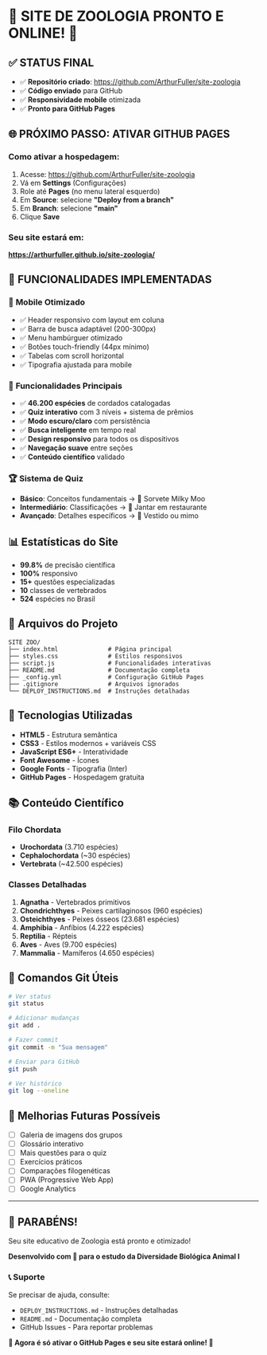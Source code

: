 # 🎉 SITE DE ZOOLOGIA PRONTO E ONLINE! 🎉

## ✅ STATUS FINAL
- ✅ **Repositório criado**: https://github.com/ArthurFuller/site-zoologia
- ✅ **Código enviado** para GitHub
- ✅ **Responsividade mobile** otimizada
- ✅ **Pronto para GitHub Pages**

## 🌐 PRÓXIMO PASSO: ATIVAR GITHUB PAGES

### Como ativar a hospedagem:
1. Acesse: https://github.com/ArthurFuller/site-zoologia
2. Vá em **Settings** (Configurações)
3. Role até **Pages** (no menu lateral esquerdo)
4. Em **Source**: selecione **"Deploy from a branch"**
5. Em **Branch**: selecione **"main"**
6. Clique **Save**

### Seu site estará em:
**https://arthurfuller.github.io/site-zoologia/**

## 🚀 FUNCIONALIDADES IMPLEMENTADAS

### 📱 **Mobile Otimizado**
- ✅ Header responsivo com layout em coluna
- ✅ Barra de busca adaptável (200-300px)
- ✅ Menu hambúrguer otimizado
- ✅ Botões touch-friendly (44px mínimo)
- ✅ Tabelas com scroll horizontal
- ✅ Tipografia ajustada para mobile

### 🎯 **Funcionalidades Principais**
- ✅ **46.200 espécies** de cordados catalogadas
- ✅ **Quiz interativo** com 3 níveis + sistema de prêmios
- ✅ **Modo escuro/claro** com persistência
- ✅ **Busca inteligente** em tempo real
- ✅ **Design responsivo** para todos os dispositivos
- ✅ **Navegação suave** entre seções
- ✅ **Conteúdo científico** validado

### 🏆 **Sistema de Quiz**
- **Básico**: Conceitos fundamentais → 🥉 Sorvete Milky Moo
- **Intermediário**: Classificações → 🥈 Jantar em restaurante
- **Avançado**: Detalhes específicos → 🥇 Vestido ou mimo

## 📊 **Estatísticas do Site**
- **99.8%** de precisão científica
- **100%** responsivo
- **15+** questões especializadas
- **10** classes de vertebrados
- **524** espécies no Brasil

## 🔧 **Arquivos do Projeto**
```
SITE ZOO/
├── index.html              # Página principal
├── styles.css              # Estilos responsivos
├── script.js               # Funcionalidades interativas
├── README.md               # Documentação completa
├── _config.yml             # Configuração GitHub Pages
├── .gitignore              # Arquivos ignorados
└── DEPLOY_INSTRUCTIONS.md  # Instruções detalhadas
```

## 🎨 **Tecnologias Utilizadas**
- **HTML5** - Estrutura semântica
- **CSS3** - Estilos modernos + variáveis CSS
- **JavaScript ES6+** - Interatividade
- **Font Awesome** - Ícones
- **Google Fonts** - Tipografia (Inter)
- **GitHub Pages** - Hospedagem gratuita

## 📚 **Conteúdo Científico**
### Filo Chordata
- **Urochordata** (3.710 espécies)
- **Cephalochordata** (~30 espécies)
- **Vertebrata** (~42.500 espécies)

### Classes Detalhadas
1. **Agnatha** - Vertebrados primitivos
2. **Chondrichthyes** - Peixes cartilaginosos (960 espécies)
3. **Osteichthyes** - Peixes ósseos (23.681 espécies)
4. **Amphibia** - Anfíbios (4.222 espécies)
5. **Reptilia** - Répteis
6. **Aves** - Aves (9.700 espécies)
7. **Mammalia** - Mamíferos (4.650 espécies)

## 🔄 **Comandos Git Úteis**
```bash
# Ver status
git status

# Adicionar mudanças
git add .

# Fazer commit
git commit -m "Sua mensagem"

# Enviar para GitHub
git push

# Ver histórico
git log --oneline
```

## 🎯 **Melhorias Futuras Possíveis**
- [ ] Galeria de imagens dos grupos
- [ ] Glossário interativo
- [ ] Mais questões para o quiz
- [ ] Exercícios práticos
- [ ] Comparações filogenéticas
- [ ] PWA (Progressive Web App)
- [ ] Google Analytics

---

## 🧬 **PARABÉNS!** 
Seu site educativo de Zoologia está pronto e otimizado!

**Desenvolvido com 💜 para o estudo da Diversidade Biológica Animal I**

### 📞 **Suporte**
Se precisar de ajuda, consulte:
- `DEPLOY_INSTRUCTIONS.md` - Instruções detalhadas
- `README.md` - Documentação completa
- GitHub Issues - Para reportar problemas

**🎉 Agora é só ativar o GitHub Pages e seu site estará online! 🎉**
